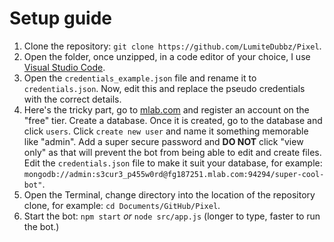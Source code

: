# Setup guide

1. Clone the repository: `git clone https://github.com/LumiteDubbz/Pixel`.
2. Open the folder, once unzipped, in a code editor of your choice, I use [Visual Studio Code](https://code.visualstudio.com/ "VS Code's homepage.").
3. Open the `credentials_example.json` file and rename it to `credentials.json`. Now, edit this and replace the pseudo credentials with the correct details.
4. Here's the tricky part, go to [mlab.com](https://mlab.com) and register an account on the "free" tier. Create a database. Once it is created, go to the database and click `users`. Click `create new user` and name it something memorable like "admin". Add a super secure password and **DO NOT** click "view only" as that will prevent the bot from being able to edit and create files. Edit the `credentials.json` file to make it suit your database, for example: `mongodb://admin:s3cur3_p455w0rd@fg187251.mlab.com:94294/super-cool-bot"`.
5. Open the Terminal, change directory into the location of the repository clone, for example: `cd Documents/GitHub/Pixel`.
6. Start the bot: `npm start` *or* `node src/app.js` (longer to type, faster to run the bot.)